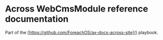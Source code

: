 # Across WebCmsModule reference documentation

Part of the [https://github.com/ForeachOS/ax-docs-across-site]() playbook.